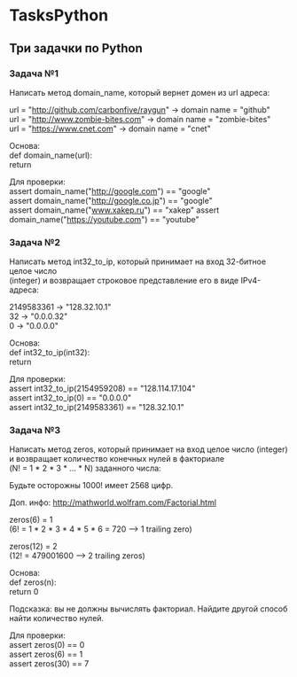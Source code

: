 # TasksPython
## Три задачки по Python


### Задача №1
Написать метод domain_name, который вернет домен из url адреса:

url = "http://github.com/carbonfive/raygun" -> domain name = "github"  
url = "http://www.zombie-bites.com"         -> domain name = "zombie-bites"  
url = "https://www.cnet.com"                -> domain name = "cnet"  
  
Основа:  
def domain_name(url):  
  return  
  
Для проверки:  
assert domain_name("http://google.com") == "google"  
assert domain_name("http://google.co.jp") == "google"  
assert domain_name("www.xakep.ru") == "xakep"
assert domain_name("https://youtube.com") == "youtube"  


### Задача №2
Написать метод int32_to_ip, который принимает на вход 32-битное целое число   
(integer) и возвращает строковое представление его в виде IPv4-адреса:  
  
2149583361 -> "128.32.10.1"  
32         -> "0.0.0.32"  
0          -> "0.0.0.0"  
  
Основа:  
def int32_to_ip(int32):  
  return  
  
Для проверки:  
assert int32_to_ip(2154959208) == "128.114.17.104"  
assert int32_to_ip(0) == "0.0.0.0"  
assert int32_to_ip(2149583361) == "128.32.10.1"  


### Задача №3
Написать метод zeros, который принимает на вход целое число (integer)   
и возвращает количество конечных нулей в факториале  
(N! = 1 * 2 * 3 * ... * N) заданного числа:  

Будьте осторожны 1000! имеет 2568 цифр.  
  
Доп. инфо: http://mathworld.wolfram.com/Factorial.html  
  
zeros(6) = 1  
(6! = 1 * 2 * 3 * 4 * 5 * 6 = 720 --> 1 trailing zero)  
  
zeros(12) = 2  
(12! = 479001600 --> 2 trailing zeros)  
  
Основа:  
def zeros(n):  
    return 0  
  
Подсказка: вы не должны вычислять факториал. Найдите другой способ   
найти количество нулей.  
  
Для проверки:  
assert zeros(0) == 0  
assert zeros(6) == 1  
assert zeros(30) == 7  

